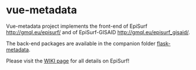 # vue-metadata

Vue-metadata project implements the front-end of EpiSurf http://gmql.eu/episurf/ and of EpiSurf-GISAID http://gmql.eu/episurf_gisaid/.

The back-end packages are available in the companion folder [flask-metadata](https://github.com/DEIB-GECO/EpiSurf/tree/main/flask-metadata).

Please visit the [WIKI page](https://github.com/DEIB-GECO/EpiSurf/wiki) for all details on EpiSurf! 
